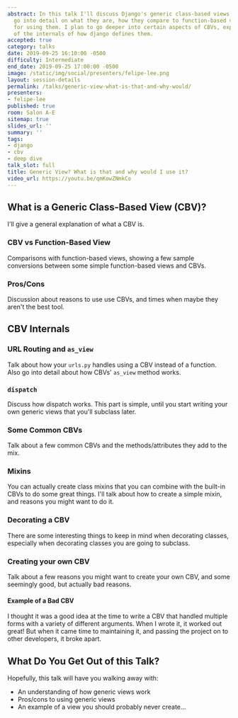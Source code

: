 ```yaml
---
abstract: In this talk I'll discuss Django's generic class-based views (CBVs). I'll
  go into detail on what they are, how they compare to function-based views, and pros/cons
  for using them. I plan to go deeper into certain aspects of CBVs, explaining some
  of the internals of how django defines them.
accepted: true
category: talks
date: 2019-09-25 16:10:00 -0500
difficulty: Intermediate
end_date: 2019-09-25 17:00:00 -0500
image: /static/img/social/presenters/felipe-lee.png
layout: session-details
permalink: /talks/generic-view-what-is-that-and-why-would/
presenters:
- felipe-lee
published: true
room: Salon A-E
sitemap: true
slides_url: ''
summary: ''
tags:
- django
- cbv
- deep dive
talk_slot: full
title: Generic View? What is that and why would I use it?
video_url: https://youtu.be/qmKowZNmkCo
---
```


## What is a Generic Class-Based View (CBV)?
I'll give a general explanation of what a CBV is.

### CBV vs Function-Based View
Comparisons with function-based views, showing a few sample conversions between some simple function-based views and CBVs.

### Pros/Cons
Discussion about reasons to use use CBVs, and times when maybe they aren't the best tool.

## CBV Internals

### URL Routing and `as_view`
Talk about how your `urls.py` handles using a CBV instead of a function. Also go into detail about how CBVs' `as_view` method works.

### `dispatch`
Discuss how dispatch works. This part is simple, until you start writing your own generic views that you'll subclass later.

### Some Common CBVs
Talk about a few common CBVs and the methods/attributes they add to the mix.

### Mixins
You can actually create class mixins that you can combine with the built-in CBVs to do some great things. I'll talk about how to create a simple mixin, and reasons you might want to do it.

### Decorating a CBV
There are some interesting things to keep in mind when decorating classes, especially when decorating classes you are going to subclass.

### Creating your own CBV
Talk about a few reasons you might want to create your own CBV, and some seemingly good, but actually bad reasons.

#### Example of a Bad CBV
I thought it was a good idea at the time to write a CBV that handled multiple forms with a variety of different arguments. When I wrote it, it worked out great! But when it came time to maintaining it, and passing the project on to other developers, it broke apart.

## What Do You Get Out of this Talk?
Hopefully, this talk will have you walking away with:

* An understanding of how generic views work
* Pros/cons to using generic views
* An example of a view you should probably never create...
